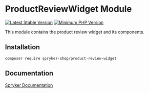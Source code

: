 # ProductReviewWidget Module
[![Latest Stable Version](https://poser.pugx.org/spryker-shop/product-review-widget/v/stable.svg)](https://packagist.org/packages/spryker-shop/product-review-widget)
[![Minimum PHP Version](https://img.shields.io/badge/php-%3E%3D%207.4-8892BF.svg)](https://php.net/)

This module contains the product review widget and its components.

## Installation

```
composer require spryker-shop/product-review-widget
```

## Documentation

[Spryker Documentation](https://docs.spryker.com)
